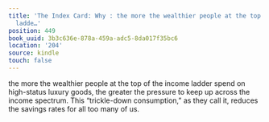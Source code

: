 ```yaml
---
title: 'The Index Card: Why : the more the wealthier people at the top of the income
  ladde…'
position: 449
book_uuid: 3b3c636e-878a-459a-adc5-8da017f35bc6
location: '204'
source: kindle
touch: false
---
```


the more the wealthier people at the top of the income ladder spend on high-status luxury goods, the greater the pressure to keep up across the income spectrum. This “trickle-down consumption,” as they call it, reduces the savings rates for all too many of us.